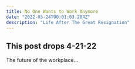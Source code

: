 ```yaml
---
title: No One Wants to Work Anymore
date: "2022-03-24T00:01:03.284Z"
description: "Life After The Great Resignation"
---
```


## This post drops 4-21-22

The future of the workplace...
